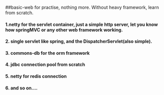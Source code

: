 ##basic-web for practise, nothing more. Without heavy framework, learn from scratch.  

#### 1.netty for the servlet container, just a simple http server, let you know how springMVC or any other web framework working.
  
#### 2. single servlet like spring, and the DispatcherServlet(also simple).

#### 3. commons-db for the orm framework

#### 4. jdbc connection pool from scratch

#### 5. netty for redis connection

#### 6. and so on....